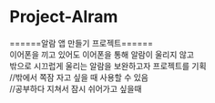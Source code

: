 # Project-Alram
======알람 앱 만들기 프로젝트======
<br>
이어폰을 끼고 있어도 이어폰을 통해 알람이 울리지 않고<br>
밖으로 시끄럽게 울리는 알람을 보완하고자 프로젝트를 기획<br>
//밖에서 쪽잠 자고 싶을 때 사용할 수 있음<br>
//공부하다 지쳐서 잠시 쉬어가고 싶을때<br>
